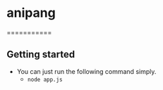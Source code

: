 # anipang
===========

## Getting started
- You can just run the following command simply.
  - ```node app.js```
